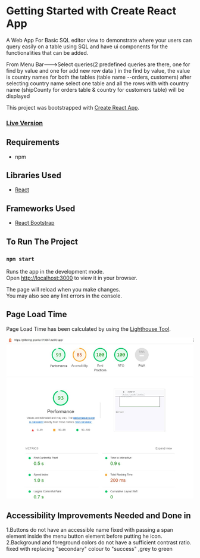 # Getting Started with Create React App

A Web App For Basic SQL editor view to demonstrate where your users can query easily on a table using SQL and have ui components for the functionalities that can be added.

From Menu Bar--->Select queries(2 predefined queries are there, one for find by value and one for add new row data )
in the find by value, the value is country names for both the tables (table name --orders, customers)
after selecting country name select one table and all the rows with with country name (shipCounty for orders table & country for customers table) will be displayed

This project was bootstrapped with [Create React App](https://github.com/facebook/create-react-app).

### [Live Version](https://glittering-granita-519887.netlify.app)

## Requirements

- npm

## Libraries Used

- [React](https://reactjs.org/)

## Frameworks Used

- [React Bootstrap](https://react-bootstrap.github.io/)

## To Run The Project

### `npm start`

Runs the app in the development mode.\
Open [http://localhost:3000](http://localhost:3000) to view it in your browser.

The page will reload when you make changes.\
You may also see any lint errors in the console.

## Page Load Time

Page Load Time has been calculated by using the [Lighthouse Tool](https://developers.google.com/web/tools/lighthouse).

![Screenshot](public\image_speed_test.jpg)

## Accessibility Improvements Needed and Done in

1.Buttons do not have an accessible name
fixed with passing a span element inside the menu button element before putting he icon.
2.Background and foreground colors do not have a sufficient contrast ratio.
fixed with replacing "secondary" colour to "success" ,grey to green
